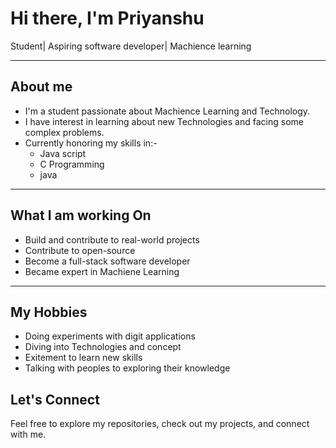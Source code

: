 # Hi there, I'm Priyanshu
Student| Aspiring software developer| Machience learning

---

## About me

- I'm a student passionate about Machience Learning and Technology.
- I have interest in learning about new Technologies and facing some complex problems.
- Currently honoring my skills in:-
   - Java script
   - C Programming
   - java

---

## What I am working On

- Build and contribute to real-world projects  
- Contribute to open-source  
- Become a full-stack software developer
- Became expert in Machiene Learning

---

## My Hobbies

- Doing experiments with digit applications
- Diving into Technologies and concept
- Exitement to learn new skills
- Talking with peoples to exploring their knowledge

## Let's Connect

Feel free to explore my repositories, check out my projects, and connect with me.
